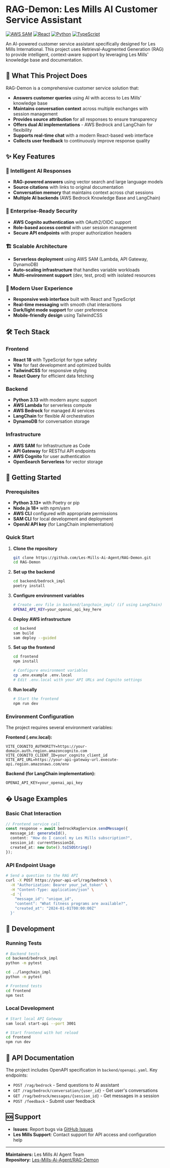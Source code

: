 # RAG-Demon: Les Mills AI Customer Service Assistant

[![AWS SAM](https://img.shields.io/badge/AWS-SAM-orange?logo=amazon-aws)](https://aws.amazon.com/serverless/sam/)
[![React](https://img.shields.io/badge/React-18.2-blue?logo=react)](https://reactjs.org/)
[![Python](https://img.shields.io/badge/Python-3.13-green?logo=python)](https://python.org/)
[![TypeScript](https://img.shields.io/badge/TypeScript-5.x-blue?logo=typescript)](https://www.typescriptlang.org/)

An AI-powered customer service assistant specifically designed for Les Mills International. This project uses Retrieval-Augmented Generation (RAG) to provide intelligent, context-aware support by leveraging Les Mills' knowledge base and documentation.

## 🎯 What This Project Does

RAG-Demon is a comprehensive customer service solution that:

- **Answers customer queries** using AI with access to Les Mills' knowledge base
- **Maintains conversation context** across multiple exchanges with session management
- **Provides source attribution** for all responses to ensure transparency
- **Offers dual AI implementations** - AWS Bedrock and LangChain for flexibility
- **Supports real-time chat** with a modern React-based web interface
- **Collects user feedback** to continuously improve response quality

## ✨ Key Features

### 🤖 Intelligent AI Responses
- **RAG-powered answers** using vector search and large language models
- **Source citations** with links to original documentation
- **Conversation memory** that maintains context across chat sessions
- **Multiple AI backends** (AWS Bedrock Knowledge Base and LangChain)

### 🔐 Enterprise-Ready Security
- **AWS Cognito authentication** with OAuth2/OIDC support
- **Role-based access control** with user session management
- **Secure API endpoints** with proper authorization headers

### 🏗️ Scalable Architecture
- **Serverless deployment** using AWS SAM (Lambda, API Gateway, DynamoDB)
- **Auto-scaling infrastructure** that handles variable workloads
- **Multi-environment support** (dev, test, prod) with isolated resources

### 📱 Modern User Experience
- **Responsive web interface** built with React and TypeScript
- **Real-time messaging** with smooth chat interactions
- **Dark/light mode support** for user preference
- **Mobile-friendly design** using TailwindCSS

## 🛠️ Tech Stack

### Frontend
- **React 18** with TypeScript for type safety
- **Vite** for fast development and optimized builds
- **TailwindCSS** for responsive styling
- **React Query** for efficient data fetching

### Backend
- **Python 3.13** with modern async support
- **AWS Lambda** for serverless compute
- **AWS Bedrock** for managed AI services
- **LangChain** for flexible AI orchestration
- **DynamoDB** for conversation storage

### Infrastructure
- **AWS SAM** for Infrastructure as Code
- **API Gateway** for RESTful API endpoints
- **AWS Cognito** for user authentication
- **OpenSearch Serverless** for vector storage

## 🚀 Getting Started

### Prerequisites

- **Python 3.13+** with Poetry or pip
- **Node.js 18+** with npm/yarn
- **AWS CLI** configured with appropriate permissions
- **SAM CLI** for local development and deployment
- **OpenAI API key** (for LangChain implementation)

### Quick Start

1. **Clone the repository**
   ```bash
   git clone https://github.com/Les-Mills-Ai-Agent/RAG-Demon.git
   cd RAG-Demon
   ```

2. **Set up the backend**
   ```bash
   cd backend/bedrock_impl
   poetry install
   ```

3. **Configure environment variables**
   ```bash
   # Create .env file in backend/langchain_impl/ (if using LangChain)
   OPENAI_API_KEY=your_openai_api_key_here
   ```

4. **Deploy AWS infrastructure**
   ```bash
   cd backend
   sam build
   sam deploy --guided
   ```

5. **Set up the frontend**
   ```bash
   cd frontend
   npm install
   
   # Configure environment variables
   cp .env.example .env.local
   # Edit .env.local with your API URLs and Cognito settings
   ```

6. **Run locally**
   ```bash
   # Start the frontend
   npm run dev
   

### Environment Configuration

The project requires several environment variables:

**Frontend (.env.local):**
```env
VITE_COGNITO_AUTHORITY=https://your-domain.auth.region.amazoncognito.com
VITE_COGNITO_CLIENT_ID=your_cognito_client_id
VITE_API_URL=https://your-api-gateway-url.execute-api.region.amazonaws.com/env
```

**Backend (for LangChain implementation):**
```env
OPENAI_API_KEY=your_openai_api_key
```

## � Usage Examples

### Basic Chat Interaction
```typescript
// Frontend service call
const response = await bedrockRagService.sendMessage({
  message_id: generateId(),
  content: "How do I cancel my Les Mills subscription?",
  session_id: currentSessionId,
  created_at: new Date().toISOString()
});
```

### API Endpoint Usage
```bash
# Send a question to the RAG API
curl -X POST https://your-api-url/rag/bedrock \
  -H "Authorization: Bearer your_jwt_token" \
  -H "Content-Type: application/json" \
  -d '{
    "message_id": "unique_id",
    "content": "What fitness programs are available?",
    "created_at": "2024-01-01T00:00:00Z"
  }'
```


## 🧪 Development

### Running Tests
```bash
# Backend tests
cd backend/bedrock_impl
python -m pytest

cd ../langchain_impl  
python -m pytest

# Frontend tests
cd frontend
npm test
```

### Local Development
```bash
# Start local API Gateway
sam local start-api --port 3001

# Start frontend with hot reload
cd frontend
npm run dev
```

## 📖 API Documentation

The project includes OpenAPI specification in `backend/openapi.yaml`. Key endpoints:

- `POST /rag/bedrock` - Send questions to AI assistant
- `GET /rag/bedrock/conversation/{user_id}` - Get user's conversations
- `GET /rag/bedrock/messages/{session_id}` - Get messages in a session
- `POST /feedback` - Submit user feedback

## 🆘 Support

- **Issues**: Report bugs via [GitHub Issues](https://github.com/Les-Mills-Ai-Agent/RAG-Demon/issues)
- **Les Mills Support**: Contact support for API access and configuration help

---

**Maintainers:** Les Mills AI Agent Team  
**Repository:** [Les-Mills-Ai-Agent/RAG-Demon](https://github.com/Les-Mills-Ai-Agent/RAG-Demon)